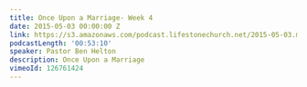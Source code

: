 ```yaml
---
title: Once Upon a Marriage- Week 4
date: 2015-05-03 00:00:00 Z
link: https://s3.amazonaws.com/podcast.lifestonechurch.net/2015-05-03.mp3
podcastLength: '00:53:10'
speaker: Pastor Ben Helton
description: Once Upon a Marriage
vimeoId: 126761424
---
```


